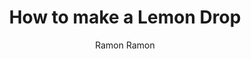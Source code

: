 ---
author: Ramon Ramon
title: How to make a Lemon Drop
description: Sweet lemon martini
publishDate: "2023-10-05"
rawIngredients: Gallant Vodka, Luxardo Triplum Triple Sec, Lemon Juice, Simple Syrup
recipeName: Lemon Drop
image: /img/lemon-drop.jpg
imageAlt: Lemon Drop picture
prepTime: PT1M
cookTime: PT2M
totalTime: PT3M
keywords: lemon, sweet, martini, easy
ratingValue: 5
ratingCount: 1
recipeGlass: Martini
recipeYield: 1
recipeCategory: Drink
recipeCuisine: American
recipeIngredient:
    - 2oz Gallant Vodka
    - 0.5oz Luxardo Triplum Triple Sec
    - 1oz Lemon Juice
    - 1oz Simple Syrup
recipeInstructions:
    - stepName: Chill glassware
      stepDescription: Place glass into freezer before preparing the cocktail
    - stepName: Add ingredients
      stepDescription: Add all ingredients to large side of the Boston Shaker
    - stepName: Add ice
      stepDescription: Fill small side of Boston Shaker with ice
    - stepName: Shake
      stepDescription: Shake for 15 seconds
    - stepName: Serve
      stepDescription: Double strain into glass using the Hawthorne strainer and fine mesh strainer
calories: 222.5
---